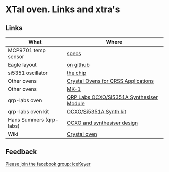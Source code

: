 # XTal oven. Links and xtra's

## Links

|What|Where|
|-----|---------------|
|MCP9701 temp sensor|[specs](https://ww1.microchip.com/downloads/aemDocuments/documents/MSLD/ProductDocuments/DataSheets/MCP970X-Family-Data-Sheet-DS20001942.pdf)|
|Eagle layout|[on github](https://github.com/Fihl/Stuff/tree/main/xtalOven)|
|si5351 oscillator|[the chip](https://shop.qrp-labs.com/synth?search=Si5351)|
|Other ovens| [Crystal Ovens for QRSS Applications](https://www.qsl.net/m0ayf/Crystal-Ovens.html)|
|Other ovens|[MK-1](https://www.qsl.net/m0ayf/Crystal-Ovens/Mk1-Xtal-Oven.gif)|
|qrp-labs oven|[QRP Labs OCXO/Si5351A Synthesiser Module](https://qrp-labs.com/images/ocxokit/ocxosynth_assembly.pdf)|
|qrp-labs oven kit|[OCXO/Si5351A Synth kit](https://qrp-labs.com/ocxokit.html)|
|Hans Summers (qrp-labs)|[OCXO and synthesiser design](https://www.hanssummers.com/ocxosynth)|
|Wiki|[Crystal oven](https://en.wikipedia.org/wiki/Crystal_oven)|


## Feedback
[Please join the facebook group: iceKeyer](https://www.facebook.com/groups/oz1aab)
